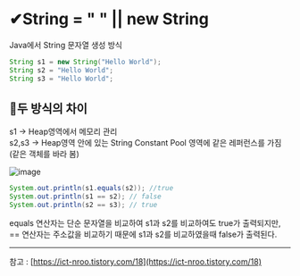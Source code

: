# ✔String = " " || new String 

Java에서 String 문자열 생성 방식
```java
String s1 = new String("Hello World");
String s2 = "Hello World";
String s3 = "Hello World";
```


📌두 방식의 차이
---
s1 -> Heap영역에서 메모리 관리<br>
s2,s3 -> Heap영역 안에 있는 String Constant Pool 영역에 같은 레퍼런스를 가짐(같은 객체를 바라 봄)

![image](https://user-images.githubusercontent.com/91520114/153198489-6382071a-a105-468c-9ef6-dc9bfb971c0e.png)
<br>

```java
System.out.println(s1.equals(s2)); //true
System.out.println(s1 == s2); // false
System.out.println(s2 == s3); // true
```
equals 연산자는 단순 문자열을 비교하여 s1과 s2를 비교하여도 true가 출력되지만,<br>
== 연산자는 주소값을 비교하기 때문에 s1과 s2를 비교하였을때 false가 출력된다.


***

참고 : [https://ict-nroo.tistory.com/18](https://ict-nroo.tistory.com/18)
